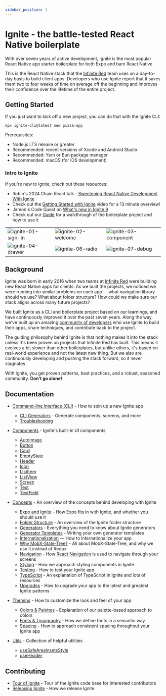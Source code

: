 ```yaml
---
sidebar_position: 1
---
```


# Ignite - the battle-tested React Native boilerplate

With over seven years of active development, Ignite is the most popular React Native app starter boilerplate for both Expo and bare React Native.

This is the React Native stack that the [Infinite Red](https://infinite.red) team uses on a day-to-day basis to build client apps. Developers who use Ignite report that it saves them two to four weeks of time on average off the beginning and improves their confidence over the lifetime of the entire project.

## Getting Started

If you just want to kick off a new project, you can do that with the Ignite CLI:

```terminal
npx ignite-cli@latest new pizza-app
```

Prerequisites:

- Node.js LTS release or greater
- Recommended: recent versions of Xcode and Android Studio
- Recommended: Yarn or Bun package manager
- Recommended: macOS (for iOS development)

### Intro to Ignite

If you're new to Ignite, check out these resources:

- Robin's 2024 Chain React talk - [Sweetening React Native Development With Ignite](https://www.youtube.com/watch?v=dNWkJOpD6YE&list=PLFHvL21g9bk0XOO9XK6d6S9w1jBU6Dz_U&index=16)
- Check out the [Getting Started with Ignite](https://www.youtube.com/watch?v=KOSvDlFyg20) video for a 13 minute overview!
- Jamon's Code Quest on [What's new in Ignite 9](https://www.youtube.com/watch?v=QmkMsUYrTlk)
- Check out our [Guide](./Guide.md) for a walkthrough of the boilerplate project and how to use it

<table>
<tr>
<td><img alt="ignite-01-sign-in" src="https://github.com/infinitered/ir-docs/assets/1479215/d84d5efa-363d-44bc-a7b3-6ec70d878ae3" /></td>
<td><img alt="ignite-02-welcome" src="https://github.com/infinitered/ir-docs/assets/1479215/8cc22d39-f55c-4c0d-a847-463159f01c86" /></td>
<td><img alt="ignite-03-component" src="https://github.com/infinitered/ir-docs/assets/1479215/e86e3536-1896-411f-8c96-b5d014fa94e6" /></td>
</tr><tr>
<td><img alt="ignite-04-drawer" src="https://github.com/infinitered/ir-docs/assets/1479215/5bfbffd3-e10e-4b3e-ba1f-8c7ab8ae5cfa" /></td>
<td><img alt="ignite-06-radio" src="https://github.com/infinitered/ir-docs/assets/1479215/332a18b2-0b55-440a-9776-8440c9ecdf16" /></td>
<td><img alt="ignite-07-debug" src="https://github.com/infinitered/ir-docs/assets/1479215/248097a0-7fb9-46cc-9e64-c675c3b8b7cc" /></td>
</tr>
</table>

## Background

Ignite was born in early 2016 when two teams at [Infinite Red](https://infinite.red) were building new React Native apps for clients. As we built the projects, we noticed we were running into similar problems on each app -- what navigation library should we use? What about folder structure? How could we make sure our stack aligns across many future projects?

We built Ignite as a CLI and boilerplate project based on our learnings, and have continuously improved it over the past seven years. Along the way, we've built up an amazing [community of developers](https://community.infinite.red) who use Ignite to build their apps, share techniques, and contribute back to the project.

The guiding philosophy behind Ignite is that nothing makes it into the stack unless it's been proven on projects that Infinite Red has built. This means it evolves a bit slower than other boilerplates, but unlike others, it's based on real-world experience and not the latest new thing. But we also are continuously developing and pushing the stack forward, so it never stagnates.

With Ignite, you get proven patterns, best practices, and a robust, seasoned community. **Don't go alone!**

## Documentation

- [Command-line Interface (CLI)](./cli/Ignite-CLI.md) - How to spin up a new Ignite app
  - [CLI Generators](./concept/Generators.md) - Generate components, screens, and more
  - [Troubleshooting](./cli/Troubleshooting.md)
- [Components](./boilerplate/app/components/Components.md) - Ignite's built-in UI components
  - [AutoImage](./boilerplate/app/components/AutoImage.md)
  - [Button](./boilerplate/app/components/Button.md)
  - [Card](./boilerplate/app/components/Card.md)
  - [EmptyState](./boilerplate/app/components/EmptyState.md)
  - [Header](./boilerplate/app/components/Header.md)
  - [Icon](./boilerplate/app/components/Icon.md)
  - [ListItem](./boilerplate/app/components/ListItem.md)
  - [ListView](./boilerplate/app/components/ListView.md)
  - [Screen](./boilerplate/app/components/Screen.md)
  - [Text](./boilerplate/app/components/Text.md)
  - [TextField](./boilerplate/app/components/TextField.md)
- [Concepts](./concept/Concepts.md) - An overview of the concepts behind developing with Ignite

  - [Expo and Ignite](./expo/Expo-and-Ignite.md) - How Expo fits in with Ignite, and whether you should use it
  - [Folder Structure](./boilerplate/Boilerplate.md) - An overview of the Ignite folder structure
  - [Generators](./concept/Generators.md) - Everything you need to know about Ignite generators
  - [Generator Templates](./concept/Generator-Templates.md) - Writing your own generator templates
  - [Internationalization](./boilerplate/app/i18n/Internationalization.md) — How to Internationalize your app
  - [Why MobX-State-Tree?](./concept/MobX-State-Tree.md) - All about MobX-State-Tree, and why we use it instead of Redux
  - [Navigation](./boilerplate/app/navigators/Navigation.md) - How [React Navigation](https://reactnavigation.org/docs/getting-started/) is used to navigate through your screens
  - [Styling](./concept/Styling.md) - How we approach styling components in Ignite
  - [Testing](./concept/Testing.md) - How to test your Ignite app
  - [TypeScript](./concept/TypeScript.md) - An explanation of TypeScript in Ignite and lots of resources
  - [Upgrades](./concept/Upgrades.md) - How to upgrade your app to the latest and greatest Ignite patterns

- [Theming](./boilerplate/app/theme/Theming.md) - How to customize the look and feel of your app
  - [Colors & Palettes](./boilerplate/app/theme/colors.ts.md) - Explanation of our palette-based approach to colors
  - [Fonts & Typography](./boilerplate/app/theme/typography.ts.md) - How we define fonts in a semantic way
  - [Spacing](./boilerplate/app/theme/spacing.ts.md) - How to approach consistent spacing throughout your Ignite app
- [Utils](./boilerplate/app/utils/Utils.md) - Collection of helpful utilities
  - [useSafeAreaInsetsStyle](./boilerplate/app/utils/useSafeAreaInsetsStyle.ts.md)
  - [useHeader](./boilerplate/app/utils/useHeader.tsx.md)

## Contributing

- [Tour of Ignite](./contributing/Tour-of-Ignite.md) - Tour of the Ignite code base for interested contributors
- [Releasing Ignite](./contributing/Releasing-Ignite.md) - How we release Ignite
